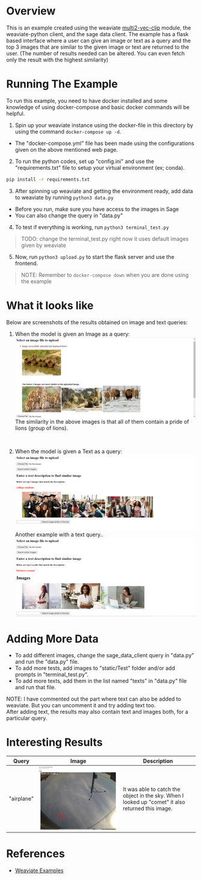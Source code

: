 # Overview
This is an example created using the weaviate [multi2-vec-clip](https://weaviate.io/developers/weaviate/v1.11.0/retriever-vectorizer-modules/multi2vec-clip.html) module, the weaviate-python client, and the sage data client. The example has a flask based interface where a user can give an image or text as a query and the top 3 images that are similar to the given image or text are returned to the user. (The number of results needed can be altered. You can even fetch only the result with the highest similarity)

# Running The Example
To run this example, you need to have docker installed and some knowledge of using docker-compose and basic docker commands will be helpful.<br>
1. Spin up your weaviate instance using the docker-file in this directory by using the command `docker-compose up -d`.
  - The "docker-compose.yml" file has been made using the configurations given on the above mentioned web page.
2. To run the python codes, set up "config.ini" and use the "requirements.txt" file to setup your virtual environment (ex; conda).
  ```sh
  pip install -r requirements.txt
  ```
3. After spinning up weaviate and getting the environment ready, add data to weaviate by running `python3 data.py`
  - Before you run, make sure you have access to the images in Sage
  - You can also change the query in "data.py"
4. To test if everything is working, run `python3 terminal_test.py`
>TODO: change the terminal_test.py right now it uses default images given by weaviate
5. Now, run `python3 upload.py` to start the flask server and use the frontend.
>NOTE: Remember to `docker-compose down` when you are done using the example 
# What it looks like
Below are screenshots of the results obtained on image and text queries:

1. When the model is given an Image as a query:
![image](demo_images/pride.png)
The similarity in the above images is that all of them contain a pride of lions (group of lions).
<br>

2. When the model is given a Text as a query:
![image](demo_images/college_students.png)
Another example with a text query..
![image](demo_images/businesswoman.png)

# Adding More Data
- To add different images, change the sage_data_client query in "data.py" and run the "data.py" file.
- To add more tests, add images to "static/Test" folder and/or add prompts in "terminal_test.py".
- To add more texts, add them in the list named "texts" in "data.py" file and run that file.

NOTE: I have commented out the part where text can also be added to weaviate. But you can uncomment it and try adding text too. <br>
After adding text, the results may also contain text and images both, for a particular query.<br>

# Interesting Results
|Query|Image|Description|
|---|---|---|
|"airplane"|![image](demo_images/airplane.png)| It was able to catch the object in the sky. When I looked up "comet" it also returned this image.|



# References
- [Weaviate Examples](https://github.com/weaviate/weaviate-examples/tree/main)
